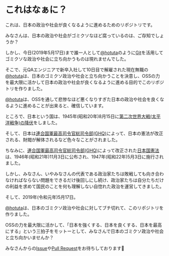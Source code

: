# これはなぁに？

これは、日本の政治や社会が良くなるように進めるためのリポジトリです。

みなさんは、日本の政治や社会がゴミクソなほど腐っているのは、ご存知でしょうか？

しかし、今日(2019年5月17日)まで誰一人として[@hotuta](https://github.com/hotuta)のように[Git](https://ja.wikipedia.org/wiki/Git)を活用してゴミクソな政治や社会に立ち向かうものは現れませんでした。

そこで、元QAエンジニアで新卒入社して10日目で解雇された現在無職の[@hotuta](https://github.com/hotuta)は、日本のゴミクソ政治や社会と立ち向かうことを決意し、OSSの力を最大限に活かして日本の政治や社会が良くなるように進める目的でこのリポジトリを作りました。

[@hotuta](https://github.com/hotuta)は、OSSを通して悲惨なほど悪くなりすぎた日本の政治や社会を良くなるように進めることが出来ると、確信しています。

ところで、日本という国は、1945年(昭和20年)8月15日に[第二次世界大戦(太平洋戦争)の降伏](https://ja.wikipedia.org/wiki/日本の降伏)をしました。

そして、日本は[連合国軍最高司令官総司令部(GHQ)](https://ja.wikipedia.org/wiki/%E9%80%A3%E5%90%88%E5%9B%BD%E8%BB%8D%E6%9C%80%E9%AB%98%E5%8F%B8%E4%BB%A4%E5%AE%98%E7%B7%8F%E5%8F%B8%E4%BB%A4%E9%83%A8)によって、日本の憲法が改正される、財閥が解体されるなど色々なことがされました。

ちなみに、[連合国軍最高司令官総司令部(GHQ)](https://ja.wikipedia.org/wiki/%E9%80%A3%E5%90%88%E5%9B%BD%E8%BB%8D%E6%9C%80%E9%AB%98%E5%8F%B8%E4%BB%A4%E5%AE%98%E7%B7%8F%E5%8F%B8%E4%BB%A4%E9%83%A8)によって改正された[日本国憲法](https://ja.wikipedia.org/wiki/%E6%97%A5%E6%9C%AC%E5%9B%BD%E6%86%B2%E6%B3%95)は、1946年(昭和21年)11月3日に公布され、1947年(昭和22年)5月3日に施行されました。

しかし、みなさん、いやみなさんの代表である政治家たちは敗戦しても向き合わなければならない問題をできるだけ後回しにし続け、政治家たちは自分たちだけの利益を求めて国民のことを何も理解しない自惚れた政治を運営してきました。

そして、2019年(令和元年)5月17日。

[@hotuta](https://github.com/hotuta)は、日本のゴミクソ政治や社会に対してブチ切れて、このリポジトリを作りました。

OSSの力を最大限に活かして、「日本を強くする、日本を良くする、日本を最高にする」という三拍子をモットーとして、みなさんで日本のゴミクソ政治や社会と立ち向かいませんか？

みなさんからの[Issue](https://github.com/next-japan/information/issues)や[Pull Request](https://github.com/next-japan/information/pulls)をお待ちしております🙇
